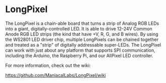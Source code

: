 # LongPixel
 The LongPixel is a chain-able board that turns a strip of Analog RGB LEDs into a giant, digitally-controlled LED. It is able to drive 12-24V Common Anode RGB LED strips (the kind that have +V, R, G, and B wires). By using the WS2801 LED driver chip, multiple LongPixels can be chained together and treated as a "strip" of digitally addressable super-LEDs. The LongPixel can work with just about any platform that supports SPI communication, including the Arduino, the Raspberry Pi, and our AllPixel LED controller.
 
 For more information, check out the wiki:
 
 https://github.com/ManiacalLabs/LongPixel/wiki
